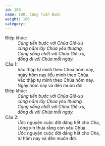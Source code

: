 ```yaml
---
id: 180
name: 180. Cùng Tiến Bước
weight: 180
category: 
---
```

<dl><dt>Điệp khúc:</dt><dd data-chorus="1"><em>Cùng tiến bước với Chúa Giê-xu <br/>cùng nắm lấy Chúa yêu thương. <br/>Cùng sống chết với Chúa Giê-xu, <br/>đồng đi với Chúa mỗi ngày. </em></dd><dt>Câu 1:</dt><dd data-verse="1">Vác thập tự mình theo Chúa hôm nay, <br/>ngày hôm nay liều mình theo Chúa. <br/>Vác thập tự mình theo Chúa hôm nay. <br/>Ngày hôm nay và đến muôn đời. </dd><dt>Điệp khúc:</dt><dd data-chorus="1"><em>Cùng tiến bước với Chúa Giê-xu <br/>cùng nắm lấy Chúa yêu thương. <br/>Cùng sống chết với Chúa Giê-xu, <br/>đồng đi với Chúa mỗi ngày. </em></dd><dt>Câu 2:</dt><dd data-verse="2">Ước nguyện cuộc đời dâng hết cho Cha, <br/>Lòng xin thưa rằng con yêu Chúa. <br/>Ước nguyện cuộc đời dâng hết cho Cha, <br/>từ hôm nay và đến muôn đời. </dd></dl>
